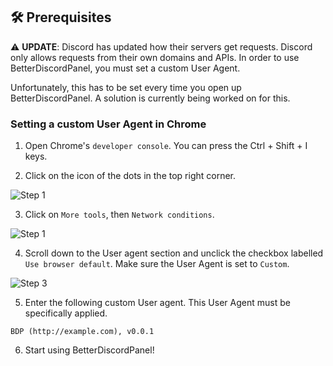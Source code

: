 <!-- Prerequisites -->

## 🛠 Prerequisites

⚠️ **UPDATE**: Discord has updated how their servers get requests. Discord only allows requests from their own domains and APIs. In order to use BetterDiscordPanel, you must set a custom User Agent.

Unfortunately, this has to be set every time you open up BetterDiscordPanel. A solution is currently being worked on for this.

### Setting a custom User Agent in Chrome

1. Open Chrome's `developer console`. You can press the Ctrl + Shift + I keys.

2. Click on the icon of the dots in the top right corner.

![Step 1](./images/step-1.png)

3. Click on `More tools`, then `Network conditions`.

![Step 1](./images/step-2.png)

4. Scroll down to the User agent section and unclick the checkbox labelled `Use browser default`. Make sure the User Agent is set to `Custom`.

![Step 3](./images/step-3.png)

5. Enter the following custom User agent. This User Agent must be specifically applied.

`BDP (http://example.com), v0.0.1`

6. Start using BetterDiscordPanel!
